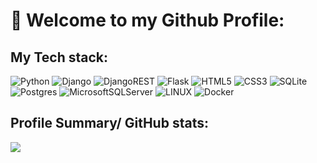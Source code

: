 # 👋 Welcome to my Github Profile: 

## My Tech stack:
<p>
<img src="https://img.shields.io/badge/python-3670A0?style=for-the-badge&amp;logo=python&amp;logoColor=ffdd54" alt="Python" data-canonical-src="" style="max-width: 100%;"> 
<img src="https://img.shields.io/badge/django-%23092E20.svg?style=for-the-badge&amp;logo=django&amp;logoColor=white" alt="Django" data-canonical-src="" style="max-width: 100%;"> 
<img src="https://img.shields.io/badge/DJANGO-REST-ff1709?style=for-the-badge&amp;logo=django&amp;logoColor=white&amp;color=ff1709&amp;labelColor=gray" alt="DjangoREST" data-canonical-src="" style="max-width: 100%;">
<img src="https://img.shields.io/badge/flask-%23000.svg?style=for-the-badge&amp;logo=flask&amp;logoColor=white" alt="Flask" data-canonical-src="" style="max-width: 100%;">
<img src="https://img.shields.io/badge/html5-%23E34F26.svg?style=for-the-badge&amp;logo=html5&amp;logoColor=white" alt="HTML5" data-canonical-src="" style="max-width: 100%;">
<img src="https://img.shields.io/badge/css3-%231572B6.svg?style=for-the-badge&amp;logo=css3&amp;logoColor=white" alt="CSS3" data-canonical-src="" style="max-width: 100%;">
<img src="https://img.shields.io/badge/sqlite-%2307405e.svg?style=for-the-badge&amp;logo=sqlite&amp;logoColor=white" alt="SQLite" data-canonical-src="" style="max-width: 100%;">
<img src="https://img.shields.io/badge/postgres-%23316192.svg?style=for-the-badge&amp;logo=postgresql&amp;logoColor=white" alt="Postgres" data-canonical-src="" style="max-width: 100%;">
<img src="https://img.shields.io/badge/Microsoft%20SQL%20Sever-CC2927?style=for-the-badge&amp;logo=microsoft%20sql%20server&amp;logoColor=white" alt="MicrosoftSQLServer" data-canonical-src="" style="max-width: 100%;">
<img src="https://img.shields.io/badge/Linux-FCC624?style=for-the-badge&amp;logo=linux&amp;logoColor=black" alt="LINUX" data-canonical-src="" style="max-width: 100%;">
<img src="https://img.shields.io/badge/docker-%230db7ed.svg?style=for-the-badge&amp;logo=docker&amp;logoColor=white" alt="Docker" data-canonical-src="" style="max-width: 100%;">
<!-- <img src="https://camo.githubusercontent.com/8db20f02710f3703cfb361c0278ed13873643599a6ed5a6e83495bc9d4240a42/68747470733a2f2f696d672e736869656c64732e696f2f62616467652f61646f6265696c6c7573747261746f722d2532334646394130302e7376673f7374796c653d666f722d7468652d6261646765266c6f676f3d61646f6265696c6c7573747261746f72266c6f676f436f6c6f723d7768697465" alt="Adobe Illustrator" data-canonical-src="https://img.shields.io/badge/adobeillustrator-%23FF9A00.svg?style=for-the-badge&amp;logo=adobeillustrator&amp;logoColor=white" style="max-width: 100%;"> -->
</p>

## Profile Summary/ GitHub stats:

![](https://komarev.com/ghpvc/?username=frauikram)

<img src="https://github-readme-streak-stats.herokuapp.com/?user=frauikram&amp;theme=light&amp;hide_border=false&include_all_commits=true&amp;count_private=true&ayout=compact" alt="" data-canonical-src="" style="max-width: 100%;">
<!--   <img src="https://github-readme-stats.vercel.app/api?username=frauikram&rank_icon=github&show_icons=true&include_all_commits=true&amp;count_private=true&ayout=compact" alt="Frau's GitHub stats" data-canonical-src="" style="max-width: 100%;"> -->
  <!--
  https://github-readme-stats.vercel.app/api?username=frauikram&theme=light&hide_border=false&include_all_commits=true&count_private=true&show_icons=true&rank_icon=github  
  https://github-readme-stats.vercel.app/api?username=frauikram&rank_icon=percentile 
    -->
  <img src="https://github-readme-stats.vercel.app/api/top-langs/?username=frauikram&theme=light&include_all_commits=true&amp;count_private=true&ayout=compact" alt="" data-canonical-src="" style="max-width: 100%;">



<!--     
<img src="https://github-readme-stats.vercel.app/api/wakatime?username=frauikram&amp;layout=compact" alt="Harlok's WakaTime stats" data-canonical-src="https://github-readme-stats.vercel.app/api/wakatime?username=frauikram&amp;layout=compact" style="max-width: 100%;">
-->


<!-- ![](https://github-readme-streak-stats.herokuapp.com/?user=frauikram/) -->


<!--
![github-frauikram-banner](https://github.com/frauikram/frauikram/assets/119944932/14d0471d-edd1-4636-b330-197a1259dfa4)-->


<!--
**frauikram/frauikram** is a ✨ _special_ ✨ repository because its `README.md` (this file) appears on your GitHub profile.
Here are some ideas to get you started:
- 🔭 I’m currently working on ...
- 🌱 I’m currently learning ...
- 👯 I’m looking to collaborate on ...
- 🤔 I’m looking for help with ...
- 💬 Ask me about ...
- 📫 How to reach me: ...
- 😄 Pronouns: ...
- ⚡ Fun fact: ...
-->
